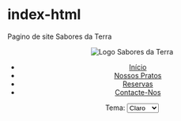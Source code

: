 # index-html
Pagino de site Sabores da Terra
<!DOCTYPE html> 
<html lang="pt">
<head>
    <meta charset="UTF-8">
    <meta name="viewport" content="width=device-width, initial-scale=1.0">
    <title>Sabores da Terra</title>
    <link rel="stylesheet" href="css/css_index.css">
    <style>
        .imagem-destaque {
            width: 100%; /* Ajuste para que a imagem de destaque ocupe toda a largura disponível */
            height: auto; /* Mantém a proporção da imagem */
        }
        .prato-item img {
            width: 100%; /* Imagens dos pratos em destaque menores */
            height: auto; /* Mantém a proporção das imagens dos pratos */
        }
    </style>
</head>
<body>
    <header>
        <div class="container">
            <div class="logo">
                <img src="images/logo.png" alt="Logo Sabores da Terra">
            </div>
            <nav>
                <ul>
                    <li><a href="index.html">Início</a></li>
                    <li><a href="menu.html">Nossos Pratos</a></li>
                    <li><a href="reservas.html">Reservas</a></li>
                    <li><a href="contacto.html">Contacte-Nos</a></li>
                </ul>
            </nav>
            <div class="theme-toggle">
                <label for="theme-select">Tema:</label>
                <select id="theme-select">
                    <option value="light">Claro</option>
                    <option value="dark">Escuro</option>
                </select>
            </div>
        </div>
    </header>
